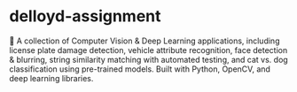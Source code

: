 # delloyd-assignment
🚀 A collection of Computer Vision &amp; Deep Learning applications, including license plate damage detection, vehicle attribute recognition, face detection &amp; blurring, string similarity matching with automated testing, and cat vs. dog classification using pre-trained models. Built with Python, OpenCV, and deep learning libraries.

